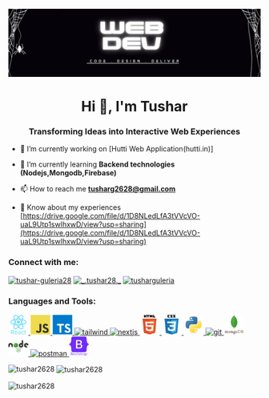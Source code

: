 ![logo](https://github.com/tushar2628/tushar2628/blob/main/Bg_Banner.png)
<h1 align="center">Hi 👋, I'm Tushar</h1>
<h3 align="center">Transforming Ideas into Interactive Web Experiences</h3>



- 🔭 I’m currently working on [Hutti Web Application(hutti.in)]

- 🌱 I’m currently learning **Backend technologies (Nodejs,Mongodb,Firebase)**

- 📫 How to reach me **tusharg2628@gmail.com**

- 📄 Know about my experiences [https://drive.google.com/file/d/1D8NLedLfA3tVVcVO-uaL9Utp1swIhxwD/view?usp=sharing](https://drive.google.com/file/d/1D8NLedLfA3tVVcVO-uaL9Utp1swIhxwD/view?usp=sharing)

<h3 align="left">Connect with me:</h3>
<p align="left">
<a href="https://linkedin.com/in/tushar-guleria28" target="blank"><img align="center" src="https://raw.githubusercontent.com/rahuldkjain/github-profile-readme-generator/master/src/images/icons/Social/linked-in-alt.svg" alt="tushar-guleria28" height="30" width="40" /></a>
<a href="https://instagram.com/_.tushar28._" target="blank"><img align="center" src="https://raw.githubusercontent.com/rahuldkjain/github-profile-readme-generator/master/src/images/icons/Social/instagram.svg" alt="_.tushar28._" height="30" width="40" /></a>
<a href="https://www.leetcode.com/tusharguleria" target="blank"><img align="center" src="https://raw.githubusercontent.com/rahuldkjain/github-profile-readme-generator/master/src/images/icons/Social/leet-code.svg" alt="tusharguleria" height="30" width="40" /></a>
</p>

<h3 align="left">Languages and Tools:</h3>
<p align="left">
<a href="https://reactjs.org/" target="_blank" rel="noreferrer"> <img src="https://raw.githubusercontent.com/devicons/devicon/master/icons/react/react-original-wordmark.svg" alt="react" width="40" height="40"/> </a><a href="https://developer.mozilla.org/en-US/docs/Web/JavaScript" target="_blank" rel="noreferrer"> <img src="https://raw.githubusercontent.com/devicons/devicon/master/icons/javascript/javascript-original.svg" alt="javascript" width="40" height="40"/> </a><a href="https://www.typescriptlang.org/" target="_blank" rel="noreferrer"> <img src="https://raw.githubusercontent.com/devicons/devicon/master/icons/typescript/typescript-original.svg" alt="typescript" width="40" height="40"/><a href="https://tailwindcss.com/" target="_blank" rel="noreferrer"> <img src="https://www.vectorlogo.zone/logos/tailwindcss/tailwindcss-icon.svg" alt="tailwind" width="40" height="40"/> </a><a href="https://nextjs.org/" target="_blank" rel="noreferrer"> <img src="https://cdn.worldvectorlogo.com/logos/nextjs-2.svg" alt="nextjs" width="40" height="40"/> </a><a href="https://www.w3.org/html/" target="_blank" rel="noreferrer"> <img src="https://raw.githubusercontent.com/devicons/devicon/master/icons/html5/html5-original-wordmark.svg" alt="html5" width="40" height="40"/> </a><a href="https://www.w3schools.com/css/" target="_blank" rel="noreferrer"> <img src="https://raw.githubusercontent.com/devicons/devicon/master/icons/css3/css3-original-wordmark.svg" alt="css3" width="40" height="40"/> </a><a href="https://www.python.org" target="_blank" rel="noreferrer"> <img src="https://raw.githubusercontent.com/devicons/devicon/master/icons/python/python-original.svg" alt="python" width="40" height="40"/> </a><a href="https://git-scm.com/" target="_blank" rel="noreferrer"> <img src="https://www.vectorlogo.zone/logos/git-scm/git-scm-icon.svg" alt="git" width="40" height="40"/> </a><a href="https://www.mongodb.com/" target="_blank" rel="noreferrer"> <img src="https://raw.githubusercontent.com/devicons/devicon/master/icons/mongodb/mongodb-original-wordmark.svg" alt="mongodb" width="40" height="40"/> </a>  <a href="https://nodejs.org" target="_blank" rel="noreferrer"> <img src="https://raw.githubusercontent.com/devicons/devicon/master/icons/nodejs/nodejs-original-wordmark.svg" alt="nodejs" width="40" height="40"/> </a><a href="https://postman.com" target="_blank" rel="noreferrer"> <img src="https://www.vectorlogo.zone/logos/getpostman/getpostman-icon.svg" alt="postman" width="40" height="40"/> </a><a href="https://getbootstrap.com" target="_blank" rel="noreferrer"> <img src="https://raw.githubusercontent.com/devicons/devicon/master/icons/bootstrap/bootstrap-plain-wordmark.svg" alt="bootstrap" width="40" height="40"/> </a>

</p>

<p><img align="left" src="https://github-readme-stats.vercel.app/api/top-langs?username=tushar2628&show_icons=true&locale=en&layout=compact" alt="tushar2628" /></p>

<p>&nbsp;<img align="center" src="https://github-readme-stats.vercel.app/api?username=tushar2628&show_icons=true&locale=en" alt="tushar2628" /></p>

<p><img align="center" src="https://github-readme-streak-stats.herokuapp.com/?user=tushar2628&" alt="tushar2628" /></p>
